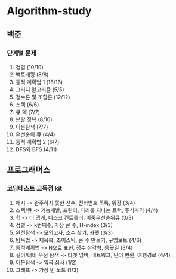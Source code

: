 # Algorithm-study

## 백준

### 단계별 문제 

1. 정렬 (10/10)
2. 백트래킹 (8/8)
3. 동적 계획법 1 (16/16)
4. 그리디 알고리즘 (5/5)
5. 정수론 및 조합론  (12/12)
6. 스택 (6/6)
7. 큐,덱  (7/7)
8. 분할 정복  (8/10)
9. 이분탐색  (7/7)
10. 우선순위 큐  (4/4)
11. 동적 계획법 2 (6/7)
12. DFS와 BFS (4/11)


## 프로그래머스

### 코딩테스트 고득점 kit

1. 해시 -> 완주하지 못한 선수, 전화번호 목록, 위장  (3/4)
2. 스택/큐 -> 기능개발, 프린터, 다리를 지나는 트럭, 주식가격  (4/4)
3. 힙 -> 더 맵게, 디스크 컨트롤러, 이중우선순위큐 (3/3)
4. 정렬 -> k번째수, 가장 큰 수, H-index  (3/3)
5. 완전탐색 -> 모의고사, 소수 찾기, 카펫  (3/3)
6. 탐욕법 -> 체육복, 조이스틱, 큰 수 만들기, 구명보트  (4/6)
7. 동적계획법 -> N으로 표현, 정수 삼각형, 등굣길 (3/4)
8. 깊이/너비 우선 탐색 -> 타겟 넘버, 네트워크, 단어 변환, 여행경로 (4/4)
9. 이분탐색 -> 입국 심사 (1/2)
10. 그래프 -> 가장 먼 노드  (1/3)